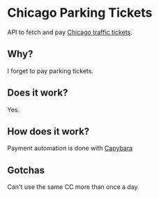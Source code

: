 # Chicago Parking Tickets

API to fetch and pay [Chicago traffic tickets](https://parkingtickets.cityofchicago.org/).

## Why?

I forget to pay parking tickets.

## Does it work?

Yes.

## How does it work?

Payment automation is done with [Capybara](https://github.com/teamcapybara/capybara)

## Gotchas

Can't use the same CC more than once a day.